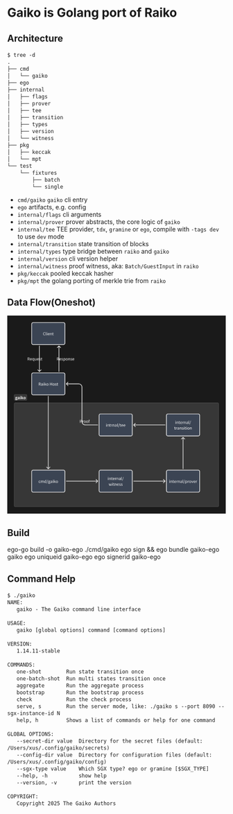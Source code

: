 # Gaiko is Golang port of Raiko

## Architecture

```text
$ tree -d
.
├── cmd
│   └── gaiko
├── ego
├── internal
│   ├── flags
│   ├── prover
│   ├── tee
│   ├── transition
│   ├── types
│   ├── version
│   └── witness
├── pkg
│   ├── keccak
│   └── mpt
└── test
    └── fixtures
        ├── batch
        └── single
```

- `cmd/gaiko` `gaiko` cli entry
- `ego` artifacts, e.g. config
- `internal/flags` cli arguments
- `internal/prover` prover abstracts, the core logic of `gaiko`
- `internal/tee` TEE provider, `tdx`, `gramine` or `ego`, compile with `-tags dev` to use `dev` mode
- `internal/transition` state transition of blocks
- `internal/types` type bridge between `raiko` and `gaiko`
- `internal/version` cli version helper
- `internal/witness` proof witness, aka: `Batch/GuestInput` in `raiko`
- `pkg/keccak` pooled keccak hasher
- `pkg/mpt` the golang porting of merkle trie from `raiko`

## Data Flow(Oneshot)

![alt text](assets/dataflow.png)

## Build
ego-go build -o gaiko-ego ./cmd/gaiko
ego sign && ego bundle gaiko-ego gaiko
ego uniqueid gaiko-ego
ego signerid gaiko-ego

## Command Help

```text
$ ./gaiko
NAME:
   gaiko - The Gaiko command line interface

USAGE:
   gaiko [global options] command [command options]

VERSION:
   1.14.11-stable

COMMANDS:
   one-shot        Run state transition once
   one-batch-shot  Run multi states transition once
   aggregate       Run the aggregate process
   bootstrap       Run the bootstrap process
   check           Run the check process
   serve, s        Run the server mode, like: ./gaiko s --port 8090 --sgx-instance-id N
   help, h         Shows a list of commands or help for one command

GLOBAL OPTIONS:
   --secret-dir value  Directory for the secret files (default: /Users/xus/.config/gaiko/secrets)
   --config-dir value  Directory for configuration files (default: /Users/xus/.config/gaiko/config)
   --sgx-type value    Which SGX type? ego or gramine [$SGX_TYPE]
   --help, -h          show help
   --version, -v       print the version

COPYRIGHT:
   Copyright 2025 The Gaiko Authors
```
